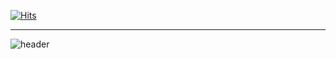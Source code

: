 
[![Hits](https://hits.seeyoufarm.com/api/count/incr/badge.svg?url=https%3A%2F%2Fgithub.com%2Fdododo3o&count_bg=%230A0B09&title_bg=%23FB0000&icon=&icon_color=%23E7E7E7&title=hits&edge_flat=false)](https://hits.seeyoufarm.com)
- - -
![header](https://capsule-render.vercel.app/api?type=cylinder&color=0:FFe4e1,100:F5F5dc&text=김현정&animation=twinkling&fontColor=444444&fontSize=40&fontAlign=50&fontAlignY=43&descSize=25&desc=어쩌구저쩌구&descAlign=50&descAlignY=75)
